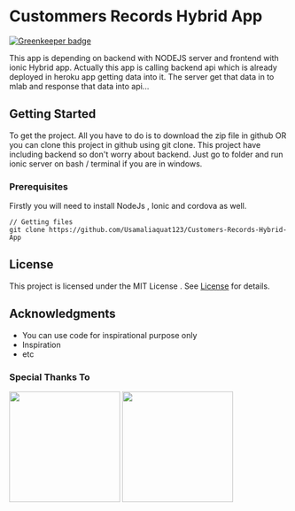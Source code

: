 
# Custommers Records Hybrid App

[![Greenkeeper badge](https://badges.greenkeeper.io/Usamaliaquat123/Customers-Records-Hybrid-App.svg)](https://greenkeeper.io/)

This app is depending on backend with NODEJS server and frontend with ionic Hybrid app. Actually this app is calling backend api which is already deployed in heroku app getting data into it. The server get that data in to mlab and response that data into api...
## Getting Started
To get the project. All you have to do is to download the zip file in github OR you can clone this 
project in github using git clone. This project have including backend so don't worry about backend. Just go to folder and run ionic server on bash / terminal if you are in windows.

### Prerequisites
Firstly you will need to install NodeJs , Ionic and cordova as well.


```
// Getting files
git clone https://github.com/Usamaliaquat123/Customers-Records-Hybrid-App
```

## License

This project is licensed under the MIT License . See [License](https://github.com/Usamaliaquat123/Customers-Records-Hybrid-App/blob/master/LICENSE) for details.

## Acknowledgments

* You can use code for inspirational purpose only
* Inspiration
* etc


### Special Thanks To

<div style="display:inline;">

<img src="https://angular.io/assets/images/logos/angular/angular.png" width="200">
<img src="https://camo.githubusercontent.com/1c4cc9d7e61489e179f5c70a3f493b1f8a0b6e70/68747470733a2f2f63646e2e61757468302e636f6d2f626c6f672f616c7465726e6174697665732d746f2d6e61746976652d6d6f62696c652d646576656c6f706d656e742f696f6e69632d6c6f676f2e706e67" width="200">

</div>
